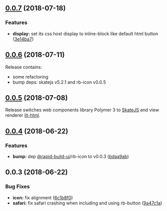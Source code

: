 ## [0.0.7](https://github.com/rapid-build-ui/rb-button/compare/v0.0.6...v0.0.7) (2018-07-18)


### Features

* **display:** set its css host display to inline-block like default html button ([3e14ba7](https://github.com/rapid-build-ui/rb-button/commit/3e14ba7))



## [0.0.6](https://github.com/rapid-build-ui/rb-button/compare/v0.0.5...v0.0.6) (2018-07-11)


Release contains:
* some refactoring
* bump deps: skatejs v5.2.1 and rb-icon v0.0.5



## [0.0.5](https://github.com/rapid-build-ui/rb-button/compare/v0.0.4...v0.0.5) (2018-07-08)


Release switches web components library Polymer 3 to [SkateJS](http://skatejs.netlify.com/) and view renderer [lit-html](https://polymer.github.io/lit-html/).



## [0.0.4](https://github.com/rapid-build-ui/rb-button/compare/v0.0.3...v0.0.4) (2018-06-22)


### Features

* **bump:** dep [@rapid-build-ui](https://github.com/rapid-build-ui)/rb-icon to v0.0.3 ([bdaa9ab](https://github.com/rapid-build-ui/rb-button/commit/bdaa9ab))



## 0.0.3 (2018-06-22)


### Bug Fixes

* **icon:** fix alignment ([6c1b8f0](https://github.com/rapid-build-ui/rb-button/commit/6c1b8f0))
* **safari:** fix safari crashing when including and using rb-button ([9a47c1a](https://github.com/rapid-build-ui/rb-button/commit/9a47c1a))


